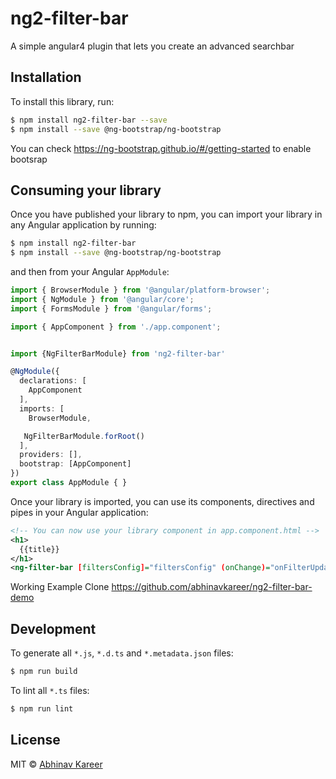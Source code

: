 # ng2-filter-bar
A simple angular4 plugin that lets you create an advanced searchbar

## Installation

To install this library, run:

```bash
$ npm install ng2-filter-bar --save
$ npm install --save @ng-bootstrap/ng-bootstrap

```
You can check https://ng-bootstrap.github.io/#/getting-started to enable bootsrap

## Consuming your library

Once you have published your library to npm, you can import your library in any Angular application by running:

```bash
$ npm install ng2-filter-bar
$ npm install --save @ng-bootstrap/ng-bootstrap
```



and then from your Angular `AppModule`:

```typescript
import { BrowserModule } from '@angular/platform-browser';
import { NgModule } from '@angular/core';
import { FormsModule } from '@angular/forms';

import { AppComponent } from './app.component';


import {NgFilterBarModule} from 'ng2-filter-bar'

@NgModule({
  declarations: [
    AppComponent
  ],
  imports: [
    BrowserModule,

   NgFilterBarModule.forRoot()
  ],
  providers: [],
  bootstrap: [AppComponent]
})
export class AppModule { }
```

Once your library is imported, you can use its components, directives and pipes in your Angular application:

```xml
<!-- You can now use your library component in app.component.html -->
<h1>
  {{title}}
</h1>
<ng-filter-bar [filtersConfig]="filtersConfig" (onChange)="onFilterUpdate($event)" [allowExternalKeys]="allowExternalKeys"></ng-filter-bar>
```

Working Example 
Clone https://github.com/abhinavkareer/ng2-filter-bar-demo 




## Development

To generate all `*.js`, `*.d.ts` and `*.metadata.json` files:

```bash
$ npm run build
```

To lint all `*.ts` files:

```bash
$ npm run lint
```

## License

MIT © [Abhinav Kareer](mailto:abhinavkareer@gmail.com)
